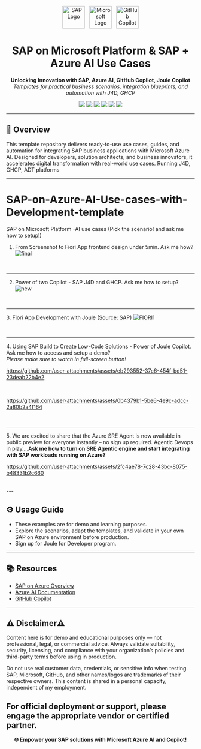 <!-- SAP, Microsoft, and Copilot Logos -->
<p align="center">
  <img src="https://upload.wikimedia.org/wikipedia/commons/5/59/SAP_2011_logo.svg" alt="SAP Logo" height="60">
  &nbsp;
  <img src="https://upload.wikimedia.org/wikipedia/commons/4/44/Microsoft_logo.svg" alt="Microsoft Logo" height="60">
  &nbsp;
  <img src="https://raw.githubusercontent.com/gilbarbara/logos/master/logos/github-copilot.svg" alt="GitHub Copilot" height="60">
</p>

<h1 align="center">SAP on Microsoft Platform & SAP + Azure AI Use Cases</h1>
<p align="center">
  <b>Unlocking Innovation with SAP, Azure AI, GitHub Copilot, Joule Copilot</b>
  <br>
  <i>Templates for practical business scenarios, integration blueprints, and automation with J4D, GHCP</i>
</p>

<p align="center">
  <img src="https://img.shields.io/badge/SAP-Microsoft-blue?logo=sap&logoColor=white">
  <img src="https://img.shields.io/badge/Azure%20AI-Enabled-blueviolet?logo=microsoftazure">
  <img src="https://img.shields.io/badge/GitHub%20Copilot-AI%20Assistant-4B8BBE?logo=githubcopilot">
  <img src="https://img.shields.io/github/license/amitlals/SAP-on-Azure-AI-Use-cases-template">
  <img src="https://img.shields.io/github/languages/top/amitlals/SAP-on-Azure-AI-Use-cases-template">
  <img src="https://img.shields.io/github/last-commit/amitlals/SAP-on-Azure-AI-Use-cases-template">
</p>

---

## 🌟 Overview

This template repository delivers ready-to-use use cases, guides, and automation for integrating SAP business applications with Microsoft Azure AI. Designed for developers, solution architects, and business innovators, it accelerates digital transformation with real-world use cases. Running J4D, GHCP, ADT platforms


---
# SAP-on-Azure-AI-Use-cases-with-Development-template
SAP on Microsoft Platform -AI use cases (Pick the scenario! and ask me how to setup!)

1. From Screenshot to Fiori App frontend design under 5min. Ask me how?
![final](https://github.com/user-attachments/assets/a24e7736-0aa6-461f-8b3b-bb01a55ee14c)

<br> <hr>


2. Power of two Copilot - SAP J4D and GHCP. Ask me how to setup?
![new](https://github.com/user-attachments/assets/5a5472f9-5baa-4816-8a51-4be8431c87d4)

<br> <HR>
3. Fiori App Development with Joule (Source: SAP)
![FIORI1](https://github.com/user-attachments/assets/6a07aab5-e98f-4313-9970-526439e7512b)

<br><hr>
4. Using SAP Build to Create Low-Code Solutions - Power of Joule Copilot. Ask me how to access and setup a demo? <br><i>Please make sure to watch in full-screen button!</i>

https://github.com/user-attachments/assets/eb293552-37c6-454f-bd51-23deab22b4e2

<br>

https://github.com/user-attachments/assets/0b4379b1-5be6-4e9c-adcc-2a80b2a4f164

<br><hr>
5. We are excited to share that the Azure SRE Agent is now available in public preview for everyone instantly – no sign up required. Agentic Devops in play....<b>Ask me how to turn on SRE Agentic engine and start integrating with SAP workloads running on Azure? </b>



https://github.com/user-attachments/assets/2fc4ae78-7c28-43bc-8075-b48331b2c660



<br>
---

## ⚙️ Usage Guide
- These examples are for demo and learning purposes. 
- Explore the scenarios, adapt the templates, and validate in your own SAP on Azure environment before production.
- Sign up for Joule for Developer program.

---

## 📚 Resources

- [SAP on Azure Overview](https://learn.microsoft.com/en-us/azure/sap)
- [Azure AI Documentation](https://learn.microsoft.com/en-us/azure/ai-services/)
- [GitHub Copilot](https://github.com/features/copilot)

---
## ⚠️ Disclaimer⚠️ 
Content here is for demo and educational purposes only — not professional, legal, or commercial advice.
Always validate suitability, security, licensing, and compliance with your organization’s policies and third-party terms before using in production.

Do not use real customer data, credentials, or sensitive info when testing.
SAP, Microsoft, GitHub, and other names/logos are trademarks of their respective owners.
This content is shared in a personal capacity, independent of my employment.

For official deployment or support, please engage the appropriate vendor or certified partner.
---

<p align="center">
  <b>🌐 Empower your SAP solutions with Microsoft Azure AI and Copilot!</b>
</p>
